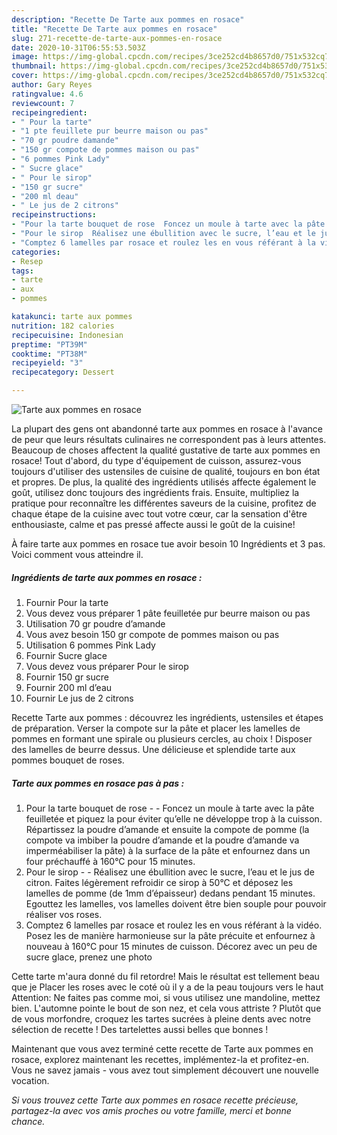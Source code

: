 ```yaml
---
description: "Recette De Tarte aux pommes en rosace"
title: "Recette De Tarte aux pommes en rosace"
slug: 271-recette-de-tarte-aux-pommes-en-rosace
date: 2020-10-31T06:55:53.503Z
image: https://img-global.cpcdn.com/recipes/3ce252cd4b8657d0/751x532cq70/tarte-aux-pommes-en-rosace-photo-principale-de-la-recette.jpg
thumbnail: https://img-global.cpcdn.com/recipes/3ce252cd4b8657d0/751x532cq70/tarte-aux-pommes-en-rosace-photo-principale-de-la-recette.jpg
cover: https://img-global.cpcdn.com/recipes/3ce252cd4b8657d0/751x532cq70/tarte-aux-pommes-en-rosace-photo-principale-de-la-recette.jpg
author: Gary Reyes
ratingvalue: 4.6
reviewcount: 7
recipeingredient:
- " Pour la tarte"
- "1 pte feuillete pur beurre maison ou pas"
- "70 gr poudre damande"
- "150 gr compote de pommes maison ou pas"
- "6 pommes Pink Lady"
- " Sucre glace"
- " Pour le sirop"
- "150 gr sucre"
- "200 ml deau"
- " Le jus de 2 citrons"
recipeinstructions:
- "Pour la tarte bouquet de rose  Foncez un moule à tarte avec la pâte feuilletée et piquez la pour éviter qu’elle ne développe trop à la cuisson. Répartissez la poudre d’amande et ensuite la compote de pomme (la compote va imbiber la poudre d’amande et la poudre d’amande va imperméabiliser la pâte) à la surface de la pâte et enfournez dans un four préchauffé à 160°C pour 15 minutes."
- "Pour le sirop  Réalisez une ébullition avec le sucre, l’eau et le jus de citron. Faites légèrement refroidir ce sirop à 50°C et déposez les lamelles de pomme (de 1mm d’épaisseur) dedans pendant 15 minutes. Egouttez les lamelles, vos lamelles doivent être bien souple pour pouvoir réaliser vos roses."
- "Comptez 6 lamelles par rosace et roulez les en vous référant à la vidéo. Posez les de manière harmonieuse sur la pâte précuite et enfournez à nouveau à 160°C pour 15 minutes de cuisson. Décorez avec un peu de sucre glace, prenez une photo"
categories:
- Resep
tags:
- tarte
- aux
- pommes

katakunci: tarte aux pommes 
nutrition: 182 calories
recipecuisine: Indonesian
preptime: "PT39M"
cooktime: "PT38M"
recipeyield: "3"
recipecategory: Dessert

---
```



![Tarte aux pommes en rosace](https://img-global.cpcdn.com/recipes/3ce252cd4b8657d0/751x532cq70/tarte-aux-pommes-en-rosace-photo-principale-de-la-recette.jpg)

La plupart des gens ont abandonné tarte aux pommes en rosace à l'avance de peur que leurs résultats culinaires ne correspondent pas à leurs attentes. Beaucoup de choses affectent la qualité gustative de tarte aux pommes en rosace! Tout d'abord, du type d'équipement de cuisson, assurez-vous toujours d'utiliser des ustensiles de cuisine de qualité, toujours en bon état et propres. De plus, la qualité des ingrédients utilisés affecte également le goût, utilisez donc toujours des ingrédients frais. Ensuite, multipliez la pratique pour reconnaître les différentes saveurs de la cuisine, profitez de chaque étape de la cuisine avec tout votre cœur, car la sensation d'être enthousiaste, calme et pas pressé affecte aussi le goût de la cuisine!

<!--inarticleads1-->

À faire tarte aux pommes en rosace tue avoir besoin 10 Ingrédients et 3 pas. Voici comment vous atteindre il.

##### Ingrédients de tarte aux pommes en rosace :

1. Fournir  Pour la tarte
1. Vous devez vous préparer 1 pâte feuilletée pur beurre maison ou pas
1. Utilisation 70 gr poudre d’amande
1. Vous avez besoin 150 gr compote de pommes maison ou pas
1. Utilisation 6 pommes Pink Lady
1. Fournir  Sucre glace
1. Vous devez vous préparer  Pour le sirop
1. Fournir 150 gr sucre
1. Fournir 200 ml d’eau
1. Fournir  Le jus de 2 citrons


Recette Tarte aux pommes : découvrez les ingrédients, ustensiles et étapes de préparation. Verser la compote sur la pâte et placer les lamelles de pommes en formant une spirale ou plusieurs cercles, au choix ! Disposer des lamelles de beurre dessus. Une délicieuse et splendide tarte aux pommes bouquet de roses. 

<!--inarticleads2-->

##### Tarte aux pommes en rosace pas à pas :

1. Pour la tarte bouquet de rose -  - Foncez un moule à tarte avec la pâte feuilletée et piquez la pour éviter qu’elle ne développe trop à la cuisson. Répartissez la poudre d’amande et ensuite la compote de pomme (la compote va imbiber la poudre d’amande et la poudre d’amande va imperméabiliser la pâte) à la surface de la pâte et enfournez dans un four préchauffé à 160°C pour 15 minutes.
1. Pour le sirop -  - Réalisez une ébullition avec le sucre, l’eau et le jus de citron. Faites légèrement refroidir ce sirop à 50°C et déposez les lamelles de pomme (de 1mm d’épaisseur) dedans pendant 15 minutes. Egouttez les lamelles, vos lamelles doivent être bien souple pour pouvoir réaliser vos roses.
1. Comptez 6 lamelles par rosace et roulez les en vous référant à la vidéo. Posez les de manière harmonieuse sur la pâte précuite et enfournez à nouveau à 160°C pour 15 minutes de cuisson. Décorez avec un peu de sucre glace, prenez une photo


Cette tarte m&#39;aura donné du fil retordre! Mais le résultat est tellement beau que je Placer les roses avec le coté où il y a de la peau toujours vers le haut Attention: Ne faites pas comme moi, si vous utilisez une mandoline, mettez bien. L&#39;automne pointe le bout de son nez, et cela vous attriste ? Plutôt que de vous morfondre, croquez les tartes sucrées à pleine dents avec notre sélection de recette ! Des tartelettes aussi belles que bonnes ! 

<!--inarticleads1-->

<p>
Maintenant que vous avez terminé cette recette de Tarte aux pommes en rosace, explorez maintenant les recettes, implémentez-la et profitez-en. Vous ne savez jamais - vous avez tout simplement découvert une nouvelle vocation.
</p>

<p>
<i>Si vous trouvez cette Tarte aux pommes en rosace recette précieuse, partagez-la avec vos amis proches ou votre famille, merci et bonne chance.</i>
</p>
